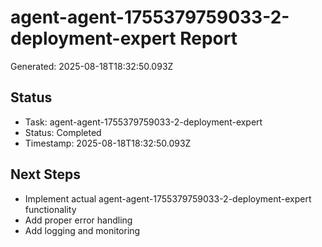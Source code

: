# agent-agent-1755379759033-2-deployment-expert Report

Generated: 2025-08-18T18:32:50.093Z

## Status
- Task: agent-agent-1755379759033-2-deployment-expert
- Status: Completed
- Timestamp: 2025-08-18T18:32:50.093Z

## Next Steps
- Implement actual agent-agent-1755379759033-2-deployment-expert functionality
- Add proper error handling
- Add logging and monitoring
